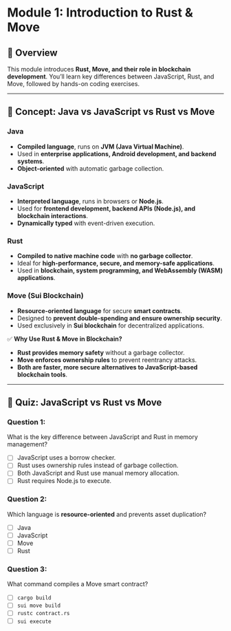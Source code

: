 # Module 1: Introduction to Rust & Move

## 📌 Overview
This module introduces **Rust, Move, and their role in blockchain development**. You’ll learn key differences between JavaScript, Rust, and Move, followed by hands-on coding exercises.

---

## **📖 Concept: Java vs JavaScript vs Rust vs Move**
### **Java**
- **Compiled language**, runs on **JVM (Java Virtual Machine)**.
- Used in **enterprise applications, Android development, and backend systems**.
- **Object-oriented** with automatic garbage collection.

### **JavaScript**
- **Interpreted language**, runs in browsers or **Node.js**.
- Used for **frontend development, backend APIs (Node.js), and blockchain interactions**.
- **Dynamically typed** with event-driven execution.

### **Rust**
- **Compiled to native machine code** with **no garbage collector**.
- Ideal for **high-performance, secure, and memory-safe applications**.
- Used in **blockchain, system programming, and WebAssembly (WASM) applications**.

### **Move (Sui Blockchain)**
- **Resource-oriented language** for secure **smart contracts**.
- Designed to **prevent double-spending and ensure ownership security**.
- Used exclusively in **Sui blockchain** for decentralized applications.

✅ **Why Use Rust & Move in Blockchain?**
- **Rust provides memory safety** without a garbage collector.
- **Move enforces ownership rules** to prevent reentrancy attacks.
- **Both are faster, more secure alternatives to JavaScript-based blockchain tools**.

---

## **📝 Quiz: JavaScript vs Rust vs Move**
### **Question 1:**
What is the key difference between JavaScript and Rust in memory management?
- [ ] JavaScript uses a borrow checker.
- [ ] Rust uses ownership rules instead of garbage collection.
- [ ] Both JavaScript and Rust use manual memory allocation.
- [ ] Rust requires Node.js to execute.

### **Question 2:**
Which language is **resource-oriented** and prevents asset duplication?
- [ ] Java
- [ ] JavaScript
- [ ] Move
- [ ] Rust

### **Question 3:**
What command compiles a Move smart contract?
- [ ] `cargo build`
- [ ] `sui move build`
- [ ] `rustc contract.rs`
- [ ] `sui execute`

